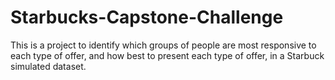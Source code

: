 # Starbucks-Capstone-Challenge
This is a project to identify which groups of people are most responsive to each type of offer, and how best to present each type of offer, in a Starbuck simulated dataset.
